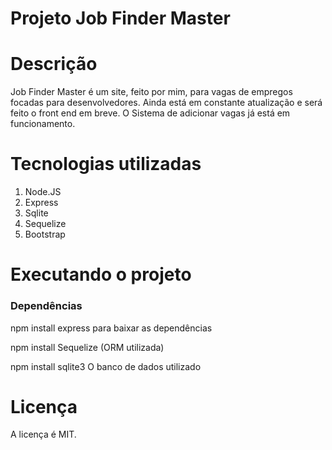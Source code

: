 # Projeto Job Finder Master

# Descrição

Job Finder Master é um site, feito por mim, para vagas de empregos focadas para desenvolvedores. Ainda está em constante
atualização e será feito o front end em breve. O Sistema de adicionar vagas já está em funcionamento.

# Tecnologias utilizadas

1. Node.JS
2. Express
3. Sqlite
4. Sequelize
5. Bootstrap

# Executando o projeto

### Dependências

npm install express para baixar as dependências

npm install Sequelize (ORM utilizada)

npm install sqlite3 O banco de dados utilizado

# Licença

A licença é MIT.
